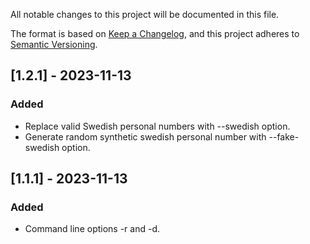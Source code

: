 All notable changes to this project will be documented in this file.

The format is based on [Keep a Changelog](https://keepachangelog.com/en/1.0.0/),
and this project adheres to [Semantic Versioning](https://semver.org/spec/v2.0.0.html).

## [1.2.1] - 2023-11-13
### Added
- Replace valid Swedish personal numbers with --swedish option.
- Generate random synthetic swedish personal number with --fake-swedish option.

## [1.1.1] - 2023-11-13
### Added
- Command line options -r and -d.